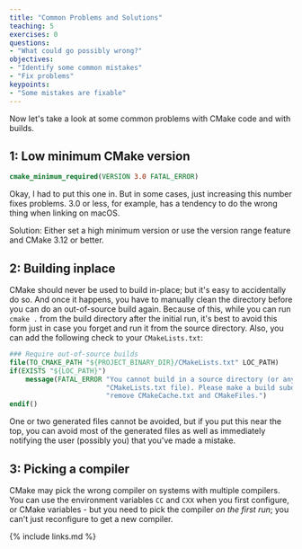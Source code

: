 ```yaml
---
title: "Common Problems and Solutions"
teaching: 5
exercises: 0
questions:
- "What could go possibly wrong?"
objectives:
- "Identify some common mistakes"
- "Fix problems"
keypoints:
- "Some mistakes are fixable"
---
```



Now let's take a look at some common problems with CMake code and with builds.

## 1: Low minimum CMake version

```cmake
cmake_minimum_required(VERSION 3.0 FATAL_ERROR)
```

Okay, I had to put this one in. But in some cases, just increasing this number fixes problems. 3.0
or less, for example, has a tendency to do the wrong thing when linking on macOS.

Solution: Either set a high minimum version or use the version range feature and CMake 3.12 or
better.

## 2: Building inplace

CMake should never be used to build in-place; but it's easy to accidentally do so. And once it
happens, you have to manually clean the directory before you can do an out-of-source build again.
Because of this, while you can run `cmake .` from the build directory after the initial run, it's
best to avoid this form just in case you forget and run it from the source directory. Also, you can
add the following check to your `CMakeLists.txt`:

```cmake
### Require out-of-source builds
file(TO_CMAKE_PATH "${PROJECT_BINARY_DIR}/CMakeLists.txt" LOC_PATH)
if(EXISTS "${LOC_PATH}")
    message(FATAL_ERROR "You cannot build in a source directory (or any directory with "
                        "CMakeLists.txt file). Please make a build subdirectory. Feel free to "
                        "remove CMakeCache.txt and CMakeFiles.")
endif()
```

One or two generated files cannot be avoided, but if you put this near the top, you can avoid most
of the generated files as well as immediately notifying the user (possibly you) that you've made a
mistake.

## 3: Picking a compiler

CMake may pick the wrong compiler on systems with multiple compilers. You can use the environment
variables `CC` and `CXX` when you first configure, or CMake variables - but you need to pick the
compiler *on the first run*; you can't just reconfigure to get a new compiler.



{% include links.md %}
